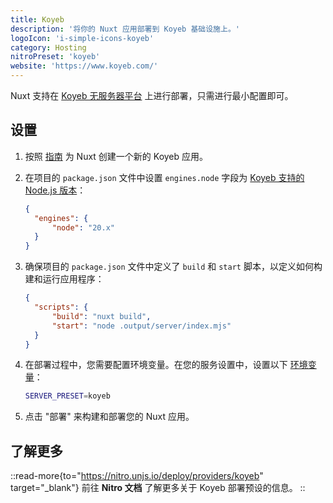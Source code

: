```yaml
---
title: Koyeb
description: '将你的 Nuxt 应用部署到 Koyeb 基础设施上。'
logoIcon: 'i-simple-icons-koyeb'
category: Hosting
nitroPreset: 'koyeb'
website: 'https://www.koyeb.com/'
---
```


Nuxt 支持在 [Koyeb 无服务器平台](https://www.koyeb.com/docs) 上进行部署，只需进行最小配置即可。

## 设置

1. 按照 [指南](https://www.koyeb.com/docs/deploy/nuxt) 为 Nuxt 创建一个新的 Koyeb 应用。

2. 在项目的 `package.json` 文件中设置 `engines.node` 字段为 [Koyeb 支持的 Node.js 版本](https://www.koyeb.com/docs/build-and-deploy/build-from-git/nodejs#runtime)：

    ```json [package.json]
    {
      "engines": {
          "node": "20.x"
      }
    }
    ```

3. 确保项目的 `package.json` 文件中定义了 `build` 和 `start` 脚本，以定义如何构建和运行应用程序：

    ```json [package.json]
    {
      "scripts": {
          "build": "nuxt build",
          "start": "node .output/server/index.mjs"
      }
    }
    ```

4. 在部署过程中，您需要配置环境变量。在您的服务设置中，设置以下 [环境变量](https://www.koyeb.com/docs/build-and-deploy/environment-variables)：

    ```bash
    SERVER_PRESET=koyeb
    ```

5. 点击 "部署" 来构建和部署您的 Nuxt 应用。

## 了解更多

::read-more{to="https://nitro.unjs.io/deploy/providers/koyeb" target="_blank"}
前往 **Nitro 文档** 了解更多关于 Koyeb 部署预设的信息。
::
